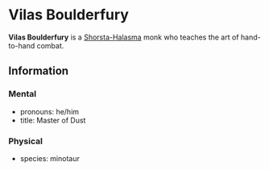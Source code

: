 # Vilas Boulderfury

**Vilas Boulderfury** is a [Shorsta-Halasma](../) monk who teaches the art of hand-to-hand combat.

## Information

### Mental

- pronouns: he/him
- title: Master of Dust

### Physical

- species: minotaur
